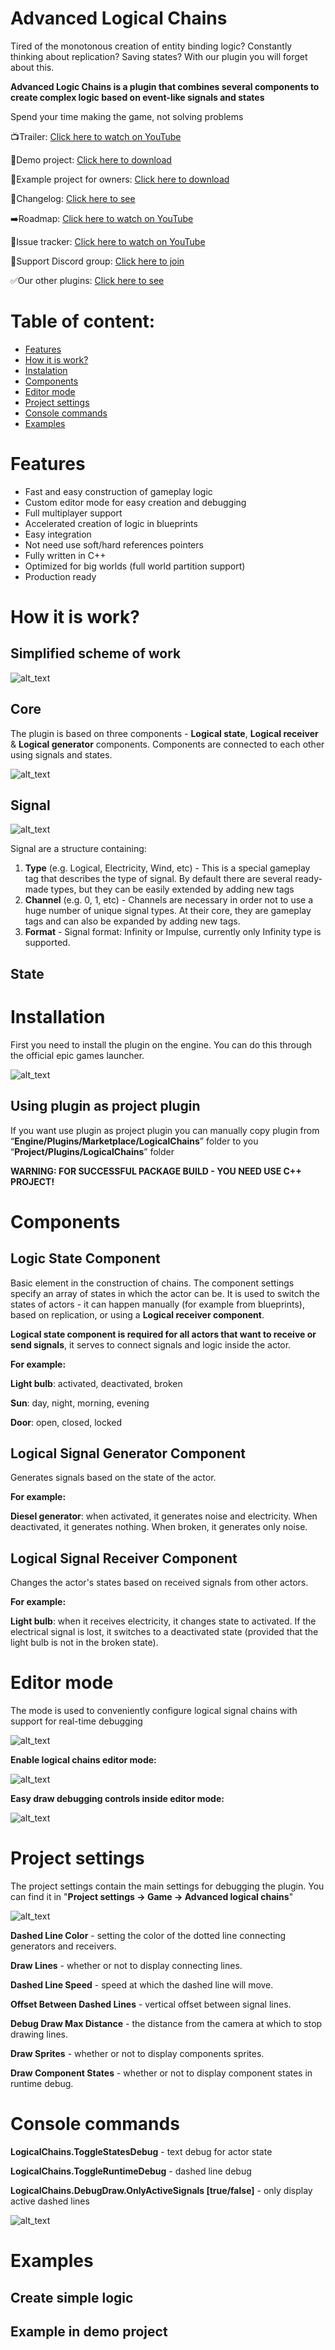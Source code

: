 # Advanced Logical Chains
Tired of the monotonous creation of entity binding logic? Constantly thinking about replication? Saving states? With our plugin you will forget about this.

**Advanced Logic Chains is a plugin that combines several components to create complex logic based on event-like signals and states**

Spend your time making the game, not solving problems

📺Trailer: [Click here to watch on YouTube](https://youtu.be/ORbq8y8v53c)

📂Demo project: [Click here to download](https://drive.google.com/drive/folders/1iB-wzi5HbQ1Z6RaKk9LkEErb7-Z9iFu6?usp=sharing)

📂Example project for owners: [Click here to download](https://drive.google.com/drive/folders/1H2EZMnxkOb9KNYtfeYfUN-U6V6ydbAlO?usp=sharing)

📝Changelog: [Click here to see](https://github.com/SpaceRaccoonGameStudio/AdvancedLogicalChains/blob/main/CHANGELOG.md)

➡️Roadmap: [Click here to watch on YouTube](https://github.com/orgs/SpaceRaccoonGameStudio/projects/2/views/1)

🚧Issue tracker: [Click here to watch on YouTube](https://github.com/SpaceRaccoonGameStudio/AdvancedLogicalChains/issues)

💬Support Discord group: [Click here to join](https://discord.gg/4FtCJnMuxb)

✅Our other plugins: [Click here to see](https://www.unrealengine.com/marketplace/en-US/profile/Space+Raccoon+Game+Studio?count=20&sortBy=effectiveDate&sortDir=DESC&start=0)

# Table of content:
 - [Features](#features)
 - [How it is work?](#how-it-is-work)
 - [Instalation](#installation)
 - [Components](#components)
 - [Editor mode](#editor-mode)
 - [Project settings](#project-settings)
 - [Console commands](#console-commands)
 - [Examples](#examples)

# Features

* Fast and easy construction of gameplay logic
* Custom editor mode for easy creation and debugging
* Full multiplayer support
* Accelerated creation of logic in blueprints
* Easy integration
* Not need use soft/hard references pointers
* Fully written in C++
* Optimized for big worlds (full world partition support)
* Production ready


# How it is work?

## Simplified scheme of work
![alt_text](images/sheme_v.jpg "sheme")

## Core

The plugin is based on three components - **Logical state**, **Logical receiver** & **Logical generator** components. 
Components are connected to each other using signals and states. 

![alt_text](images/image_1.png "components")


## Signal
![alt_text](images/signal_desc.png "signal")

Signal are a structure containing:

1) **Type** (e.g. Logical, Electricity, Wind, etc) - This is a special gameplay tag that describes the type of signal. By default there are several ready-made types, but they can be easily extended by adding new tags
2) **Channel** (e.g. 0, 1, etc) - Channels are necessary in order not to use a huge number of unique signal types. At their core, they are gameplay tags and can also be expanded by adding new tags.
3) **Format** - Signal format: Infinity or Impulse, currently only Infinity type is supported.

## State

# Installation

First you need to install the plugin on the engine. You can do this through the official epic games launcher.

![alt_text](images/image_2.png "Installation")


## Using plugin as project plugin

If you want use plugin as project plugin you can manually copy plugin from “**Engine/Plugins/Marketplace/LogicalChains**” folder to you “**Project/Plugins/LogicalChains**” folder

**WARNING: FOR SUCCESSFUL PACKAGE BUILD - YOU NEED USE C++ PROJECT!**

# Components
## Logic State Component
Basic element in the construction of chains. The component settings specify an array of states in which the actor can be.
It is used to switch the states of actors - it can happen manually (for example from blueprints), based on replication, or using a **Logical receiver component**. 

**Logical state component is required for all actors that want to receive or send signals**, it serves to connect signals and logic inside the actor.

**For example:**

**Light bulb**: activated, deactivated, broken

**Sun**: day, night, morning, evening

**Door**: open, closed, locked

## Logical Signal Generator Component
Generates signals based on the state of the actor.

**For example:**

**Diesel generator**: when activated, it generates noise and electricity. When deactivated, it generates nothing. When broken, it generates only noise.

## Logical Signal Receiver Component
Changes the actor's states based on received signals from other actors.

**For example:**

**Light bulb**: when it receives electricity, it changes state to activated. If the electrical signal is lost, it switches to a deactivated state (provided that the light bulb is not in the broken state).

# Editor mode

The mode is used to conveniently configure logical signal chains with support for real-time debugging

![alt_text](images/editor_mode.png "Editor mode")

**Enable logical chains editor mode:**

![alt_text](images/editor_mode_enable.png "Enable editor mode")

**Easy draw debugging controls inside editor mode:**

![alt_text](images/editor_mode_debug.png "Editor mode debug")

# Project settings

The project settings contain the main settings for debugging the plugin. You can find it in "**Project settings -> Game -> Advanced logical chains**"

![alt_text](images/image_3.png "Project settings")

**Dashed Line Color** - setting the color of the dotted line connecting generators and receivers.

**Draw Lines** - whether or not to display connecting lines.

**Dashed Line Speed** - speed at which the dashed line will move.

**Offset Between Dashed Lines** - vertical offset between signal lines.

**Debug Draw Max Distance** - the distance from the camera at which to stop drawing lines.

**Draw Sprites** - whether or not to display components sprites.

**Draw Component States** - whether or not to display component states in runtime debug.

# Console commands

**LogicalChains.ToggleStatesDebug** - text debug for actor state

**LogicalChains.ToggleRuntimeDebug** - dashed line debug

**LogicalChains.DebugDraw.OnlyActiveSignals [true/false]** - only display active dashed lines

![alt_text](images/debug_states.png "debug states")


# Examples

## Create simple logic

## Example in demo project

